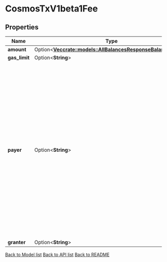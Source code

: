 # CosmosTxV1beta1Fee

## Properties

Name | Type | Description | Notes
------------ | ------------- | ------------- | -------------
**amount** | Option<[**Vec<crate::models::AllBalancesResponseBalancesInner>**](AllBalances_response_balances_inner.md)> |  | [optional]
**gas_limit** | Option<**String**> |  | [optional]
**payer** | Option<**String**> | if unset, the first signer is responsible for paying the fees. If set, the specified account must pay the fees. the payer must be a tx signer (and thus have signed this field in AuthInfo). setting this field does *not* change the ordering of required signers for the transaction. | [optional]
**granter** | Option<**String**> |  | [optional]

[Back to Model list](../README.md#documentation-for-models) [Back to API list](../README.md#documentation-for-api-endpoints) [Back to README](../README.md)


